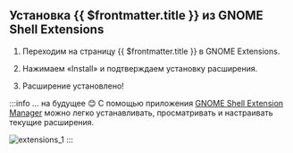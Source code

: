 ## Установка {{ $frontmatter.title }} из GNOME Shell Extensions

1. Переходим на <a target=_blank :href="'https://extensions.gnome.org/extension/' + $frontmatter.pluginID"> страницу {{ $frontmatter.title }}</a> в GNOME Extensions.

2. Нажимаем «Install» и подтверждаем установку расширения.

3. Расширение установлено!

:::info ... на будущее :blush:
С помощью приложения [GNOME Shell Extension Manager](/extensions) можно легко устанавливать, просматривать и настраивать текущие расширения.

![extensions_1](/extensions/extensions_window.png)
:::
